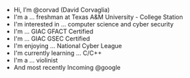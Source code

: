 - Hi, I’m @corvad (David Corvaglia)
- I'm a ... freshman at Texas A&M University - College Station
- I'm interested in ... computer science and cyber security
- I'm ... GIAC GFACT Certified
- I'm ... GIAC GSEC Certified
- I'm enjoying ... National Cyber League
- I'm currently learning ... C/C++
- I'm a ... violinist
- And most recently Incoming @google
